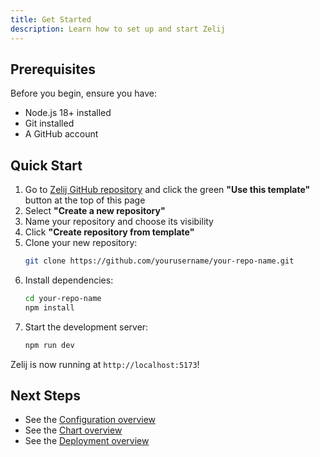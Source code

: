 ```yaml
---
title: Get Started
description: Learn how to set up and start Zelij
---
```



## Prerequisites

Before you begin, ensure you have:
- Node.js 18+ installed
- Git installed
- A GitHub account

## Quick Start

1. Go to [Zelij GitHub repository](https://github.com/brocolidata/zelij) and click the green **"Use this template"** button at the top of this page
2. Select **"Create a new repository"**
3. Name your repository and choose its visibility
4. Click **"Create repository from template"**
5. Clone your new repository:
   ```bash
   git clone https://github.com/yourusername/your-repo-name.git
   ```
6. Install dependencies:
   ```bash
   cd your-repo-name
   npm install
   ```
7. Start the development server:
   ```bash
   npm run dev
   ```

Zelij is now running at `http://localhost:5173`!


## Next Steps

- See the [Configuration overview](/docs/configuration)
- See the [Chart overview](/docs/charts)
- See the [Deployment overview](/docs/deployment)